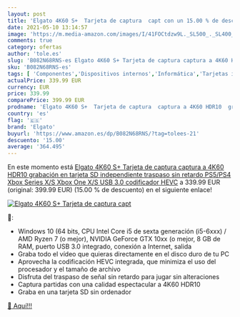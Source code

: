 ```yaml
---
layout: post
title: 'Elgato 4K60 S+  Tarjeta de captura  capt con un 15.00 % de descuento'
date: 2021-05-10 13:14:57
image: 'https://m.media-amazon.com/images/I/41FOCtdzw9L._SL500_._SL400_.jpg'
comments: true
category: ofertas
author: 'tole.es'
slug: 'B082N68RNS-es Elgato 4K60 S+ Tarjeta de captura captura a 4K60 HDR10...'
sku: 'B082N68RNS-es'
tags: [ 'Componentes','Dispositivos internos','Informática','Tarjetas internas de sintonización de TV y captura de vídeo','elgato','xbox', ]
actualPrice: 339.99 EUR
currency: EUR
price: 339.99
comparePrice: 399.99 EUR
prodname: 'Elgato 4K60 S+  Tarjeta de captura  captura a 4K60 HDR10  grabación en tarjeta SD independiente  traspaso sin retardo  PS5/PS4  Xbox Series X/S  Xbox One X/S  USB 3.0  codificador HEVC'
country: 'es'
flag: '🇪🇸'
brand: 'Elgato'
buyurl: 'https://www.amazon.es/dp/B082N68RNS/?tag=tolees-21'
descuento: '15.00'
average: '364.495'
---
```


En este momento está [Elgato 4K60 S+  Tarjeta de captura  captura a 4K60 HDR10  grabación en tarjeta SD independiente  traspaso sin retardo  PS5/PS4  Xbox Series X/S  Xbox One X/S  USB 3.0  codificador HEVC](https://www.amazon.es/dp/B082N68RNS/?tag=tolees-21) a 339.99 EUR (original: 399.99 EUR) (15.00 %  de descuento) en el siguiente enlace!

[![Elgato 4K60 S+  Tarjeta de captura  capt](https://m.media-amazon.com/images/I/41FOCtdzw9L._SL500_._SL400_.jpg)](https://www.amazon.es/dp/B082N68RNS/?tag=tolees-21)

🔎:

- Windows 10 (64 bits, CPU Intel Core i5 de sexta generación (i5-6xxx) / AMD Ryzen 7 (o mejor), NVIDIA GeForce GTX 10xx (o mejor, 8 GB de RAM, puerto USB 3.0 integrado, conexión a Internet, salida
- Graba todo el vídeo que quieras directamente en el disco duro de tu PC
- Aprovecha la codificación HEVC integrada, que minimiza el uso del procesador y el tamaño de archivo
- Disfruta del traspaso de señal sin retardo para jugar sin alteraciones
- Captura partidas con una calidad espectacular a 4K60 HDR10
- Graba en una tarjeta SD sin ordenador

[🛒 Aquí!!!](https://www.amazon.es/dp/B082N68RNS/?tag=tolees-21)
